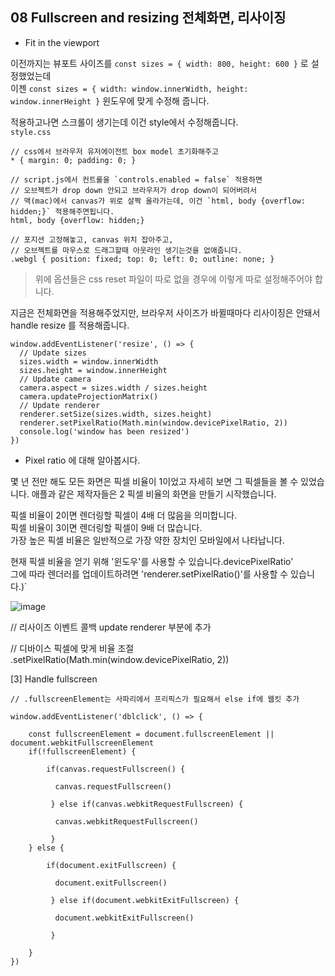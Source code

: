 ## 08 Fullscreen and resizing 전체화면, 리사이징


- Fit in the viewport

이전까지는 뷰포트 사이즈를 `const sizes = { width: 800, height: 600 }` 로 설정했었는데  
이젠  `const sizes = { width: window.innerWidth, height: window.innerHeight }` 윈도우에 맞게 수정해 줍니다.

적용하고나면 스크롤이 생기는데 이건 style에서 수정해줍니다.  
`style.css`
```
// css에서 브라우저 유저에이전트 box model 초기화해주고
* { margin: 0; padding: 0; } 

// script.js에서 컨트롤을 `controls.enabled = false` 적용하면
// 오브젝트가 drop down 안되고 브라우저가 drop down이 되어버려서
// 맥(mac)에서 canvas가 위로 살짝 올라가는데, 이건 `html, body {overflow: hidden;}` 적용해주면됩니다.
html, body {overflow: hidden;}

// 포지션 고정해놓고, canvas 위치 잡아주고,
// 오브젝트를 마우스로 드래그할때 아웃라인 생기는것을 없애줍니다.
.webgl { position: fixed; top: 0; left: 0; outline: none; }
```

> 위에 옵션들은 css reset 파일이 따로 없을 경우에 이렇게 따로 설정해주어야 합니다.

지금은 전체화면을 적용해주었지만, 브라우저 사이즈가 바뀔때마다 리사이징은 안돼서  
handle resize 를 적용해줍니다.

```
window.addEventListener('resize', () => {
  // Update sizes
  sizes.width = window.innerWidth
  sizes.height = window.innerHeight
  // Update camera
  camera.aspect = sizes.width / sizes.height
  camera.updateProjectionMatrix()
  // Update renderer
  renderer.setSize(sizes.width, sizes.height)
  renderer.setPixelRatio(Math.min(window.devicePixelRatio, 2))
  console.log('window has been resized')
})
```

- Pixel ratio 에 대해 알아봅시다.

몇 년 전만 해도 모든 화면은 픽셀 비율이 1이었고 자세히 보면 그 픽셀들을 볼 수 있었습니다.
애플과 같은 제작자들은 2 픽셀 비율의 화면을 만들기 시작했습니다.

픽셀 비율이 2이면 렌더링할 픽셀이 4배 더 많음을 의미합니다.  
픽셀 비율이 3이면 렌더링할 픽셀이 9배 더 많습니다.  
가장 높은 픽셀 비율은 일반적으로 가장 약한 장치인 모바일에서 나타납니다.

현재 픽셀 비율을 얻기 위해 '윈도우'를 사용할 수 있습니다.devicePixelRatio'  
그에 따라 렌더러를 업데이트하려면 'renderer.setPixelRatio()'를 사용할 수 있습니다.)`

![image](https://user-images.githubusercontent.com/54713067/128642671-ca59041f-f2db-4c7e-82d3-9683c068df7a.png)

// 리사이즈 이벤트 콜백 update renderer 부분에 추가

// 디바이스 픽셀에 맞게 비율 조절
.setPixelRatio(Math.min(window.devicePixelRatio, 2))


[3] Handle fullscreen

```
// .fullscreenElement는 사파리에서 프리픽스가 필요해서 else if에 웹킷 추가

window.addEventListener('dblclick', () => {

    const fullscreenElement = document.fullscreenElement || document.webkitFullscreenElement
    if(!fullscreenElement) {

        if(canvas.requestFullscreen() {

          canvas.requestFullscreen()

         } else if(canvas.webkitRequestFullscreen) {

          canvas.webkitRequestFullscreen()

         }
    } else {

        if(document.exitFullscreen) {

          document.exitFullscreen()

         } else if(document.webkitExitFullscreen) {

          document.webkitExitFullscreen()

         }

    }
})
```




